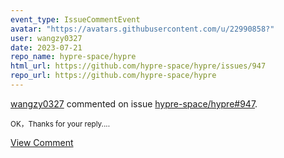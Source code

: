 ```yaml
---
event_type: IssueCommentEvent
avatar: "https://avatars.githubusercontent.com/u/22990858?"
user: wangzy0327
date: 2023-07-21
repo_name: hypre-space/hypre
html_url: https://github.com/hypre-space/hypre/issues/947
repo_url: https://github.com/hypre-space/hypre
---
```


<a href='https://github.com/wangzy0327' target='_blank'>wangzy0327</a> commented on issue <a href='https://github.com/hypre-space/hypre/issues/947' target='_blank'>hypre-space/hypre#947</a>.

<small>OK，Thanks for your reply....</small>

<a href='https://github.com/hypre-space/hypre/issues/947' target='_blank'>View Comment</a>